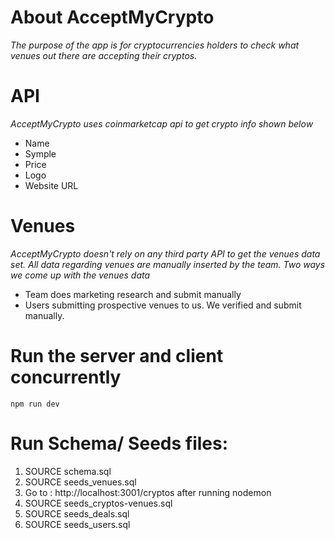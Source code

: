# About AcceptMyCrypto
*The purpose of the app is for cryptocurrencies holders to check what venues out there are accepting their cryptos.*

# API
*AcceptMyCrypto uses coinmarketcap api to get crypto info shown below*
* Name
* Symple
* Price
* Logo
* Website URL

# Venues
*AcceptMyCrypto doesn't rely on any third party API to get the venues data set. All data regarding venues are manually inserted by the team.*
*Two ways we come up with the venues data*
* Team does marketing research and submit manually
* Users submitting prospective venues to us. We verified and submit manually.

# Run the server and client concurrently
```
npm run dev
```
# Run Schema/ Seeds files:
1. SOURCE schema.sql
2. SOURCE seeds_venues.sql
3. Go to : http://localhost:3001/cryptos after running nodemon
4. SOURCE seeds_cryptos-venues.sql
5. SOURCE seeds_deals.sql
6. SOURCE seeds_users.sql
